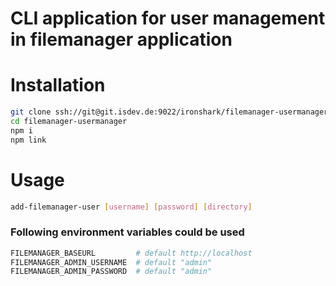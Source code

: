 # CLI application for user management in filemanager application

# Installation

```sh
git clone ssh://git@git.isdev.de:9022/ironshark/filemanager-usermanager.git
cd filemanager-usermanager
npm i
npm link
```

# Usage

```sh
add-filemanager-user [username] [password] [directory]
```

### Following environment variables could be used

```sh
FILEMANAGER_BASEURL         # default http://localhost
FILEMANAGER_ADMIN_USERNAME  # default "admin"
FILEMANAGER_ADMIN_PASSWORD  # default "admin"
```